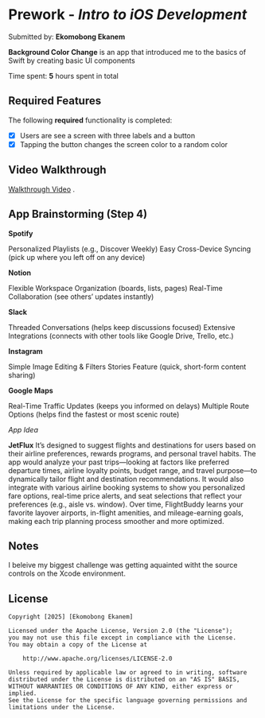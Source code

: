 # Prework - *Intro to iOS Development*

Submitted by: **Ekomobong Ekanem**

**Background Color Change** is an app that introduced me to the basics of Swift by creating basic UI components

Time spent: **5** hours spent in total

## Required Features

The following **required** functionality is completed:

- [x] Users are see a screen with three labels and a button
- [x] Tapping the button changes the screen color to a random color
 
## Video Walkthrough


[Walkthrough Video](https://drive.google.com/file/d/1V30GH8MfixoK4FtkCMkwL8qhKfk1q1h1/view?usp=sharing) .

## App Brainstorming (Step 4)
**Spotify**

Personalized Playlists (e.g., Discover Weekly)
Easy Cross-Device Syncing (pick up where you left off on any device)

**Notion**

Flexible Workspace Organization (boards, lists, pages)
Real-Time Collaboration (see others’ updates instantly)

**Slack**

Threaded Conversations (helps keep discussions focused)
Extensive Integrations (connects with other tools like Google Drive, Trello, etc.)

**Instagram**

Simple Image Editing & Filters
Stories Feature (quick, short-form content sharing)

**Google Maps**

Real-Time Traffic Updates (keeps you informed on delays)
Multiple Route Options (helps find the fastest or most scenic route)


*App Idea*

**JetFlux**
It’s designed to suggest flights and destinations for users based on their airline preferences, rewards programs, and personal travel habits. The app would analyze your past trips—looking at factors like preferred departure times, airline loyalty points, budget range, and travel purpose—to dynamically tailor flight and destination recommendations. It would also integrate with various airline booking systems to show you personalized fare options, real-time price alerts, and seat selections that reflect your preferences (e.g., aisle vs. window). Over time, FlightBuddy learns your favorite layover airports, in-flight amenities, and mileage-earning goals, making each trip planning process smoother and more optimized.



## Notes

I beleive my biggest challenge was getting aquainted witht the source controls on the Xcode environment.

## License

    Copyright [2025] [Ekomobong Ekanem]

    Licensed under the Apache License, Version 2.0 (the "License");
    you may not use this file except in compliance with the License.
    You may obtain a copy of the License at

        http://www.apache.org/licenses/LICENSE-2.0

    Unless required by applicable law or agreed to in writing, software
    distributed under the License is distributed on an "AS IS" BASIS,
    WITHOUT WARRANTIES OR CONDITIONS OF ANY KIND, either express or implied.
    See the License for the specific language governing permissions and
    limitations under the License.
